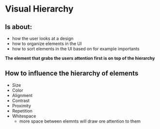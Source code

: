 # Visual Hierarchy

## Is about:

- how the user looks at a design
- how to organize elements in the UI
- how to sort elements in the UI based on for example importants

**The element that grabs the users attention first is on top of the hierarchy**

## How to influence the hierarchy of elements

- Size
- Color
- Alignment
- Contrast
- Proximity
- Repetition
- Whitespace
    - more space between elemnts will draw ore attention to them